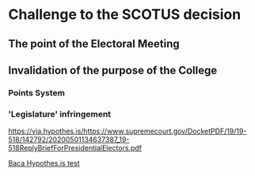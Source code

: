 # Challenge to the SCOTUS decision

## The point of the Electoral Meeting

## Invalidation of the purpose of the College

### Points System

### 'Legislature' infringement

https://via.hypothes.is/https://www.supremecourt.gov/DocketPDF/19/19-518/142792/20200501134637387_19-518ReplyBriefForPresidentialElectors.pdf

[Baca Hypothes.is test](https://via.hypothes.is/https://www.supremecourt.gov/DocketPDF/19/19-518/142792/20200501134637387_19-518ReplyBriefForPresidentialElectors.pdf)
